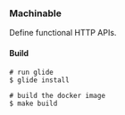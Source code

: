 ### Machinable

Define functional HTTP APIs.

#### Build

```
# run glide
$ glide install

# build the docker image
$ make build
```